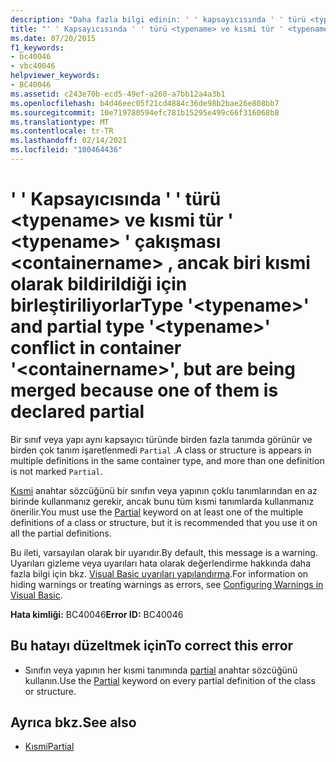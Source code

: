 ```yaml
---
description: "Daha fazla bilgi edinin: ' ' kapsayıcısında ' ' türü <typename> ve kısmi tür ' <typename> ' çakışması <containername> , ancak içlerinden biri kısmi olarak bildirildiği için birleştirilenler"
title: "' ' Kapsayıcısında ' ' türü <typename> ve kısmi tür ' <typename> ' çakışması <containername> , ancak biri kısmi olarak bildirildiği için birleştiriliyorlar"
ms.date: 07/20/2015
f1_keywords:
- bc40046
- vbc40046
helpviewer_keywords:
- BC40046
ms.assetid: c243e70b-ecd5-49ef-a260-a7bb12a4a3b1
ms.openlocfilehash: b4d46eec05f21cd4884c36de98b2bae26e808bb7
ms.sourcegitcommit: 10e719780594efc781b15295e499c66f316068b8
ms.translationtype: MT
ms.contentlocale: tr-TR
ms.lasthandoff: 02/14/2021
ms.locfileid: "100464436"
---
```

# <a name="type-typename-and-partial-type-typename-conflict-in-container-containername-but-are-being-merged-because-one-of-them-is-declared-partial"></a><span data-ttu-id="824d1-103">' ' Kapsayıcısında ' ' türü \<typename> ve kısmi tür ' \<typename> ' çakışması \<containername> , ancak biri kısmi olarak bildirildiği için birleştiriliyorlar</span><span class="sxs-lookup"><span data-stu-id="824d1-103">Type '\<typename>' and partial type '\<typename>' conflict in container '\<containername>', but are being merged because one of them is declared partial</span></span>

<span data-ttu-id="824d1-104">Bir sınıf veya yapı aynı kapsayıcı türünde birden fazla tanımda görünür ve birden çok tanım işaretlenmedi `Partial` .</span><span class="sxs-lookup"><span data-stu-id="824d1-104">A class or structure is appears in multiple definitions in the same container type, and more than one definition is not marked `Partial`.</span></span>  
  
 <span data-ttu-id="824d1-105">[Kısmi](../language-reference/modifiers/partial.md) anahtar sözcüğünü bir sınıfın veya yapının çoklu tanımlarından en az birinde kullanmanız gerekir, ancak bunu tüm kısmi tanımlarda kullanmanız önerilir.</span><span class="sxs-lookup"><span data-stu-id="824d1-105">You must use the [Partial](../language-reference/modifiers/partial.md) keyword on at least one of the multiple definitions of a class or structure, but it is recommended that you use it on all the partial definitions.</span></span>  
  
 <span data-ttu-id="824d1-106">Bu ileti, varsayılan olarak bir uyarıdır.</span><span class="sxs-lookup"><span data-stu-id="824d1-106">By default, this message is a warning.</span></span> <span data-ttu-id="824d1-107">Uyarıları gizleme veya uyarıları hata olarak değerlendirme hakkında daha fazla bilgi için bkz. [Visual Basic uyarıları yapılandırma](/visualstudio/ide/configuring-warnings-in-visual-basic).</span><span class="sxs-lookup"><span data-stu-id="824d1-107">For information on hiding warnings or treating warnings as errors, see [Configuring Warnings in Visual Basic](/visualstudio/ide/configuring-warnings-in-visual-basic).</span></span>  
  
 <span data-ttu-id="824d1-108">**Hata kimliği:** BC40046</span><span class="sxs-lookup"><span data-stu-id="824d1-108">**Error ID:** BC40046</span></span>  
  
## <a name="to-correct-this-error"></a><span data-ttu-id="824d1-109">Bu hatayı düzeltmek için</span><span class="sxs-lookup"><span data-stu-id="824d1-109">To correct this error</span></span>  
  
- <span data-ttu-id="824d1-110">Sınıfın veya yapının her kısmi tanımında [partial](../language-reference/modifiers/partial.md) anahtar sözcüğünü kullanın.</span><span class="sxs-lookup"><span data-stu-id="824d1-110">Use the [Partial](../language-reference/modifiers/partial.md) keyword on every partial definition of the class or structure.</span></span>  
  
## <a name="see-also"></a><span data-ttu-id="824d1-111">Ayrıca bkz.</span><span class="sxs-lookup"><span data-stu-id="824d1-111">See also</span></span>

- [<span data-ttu-id="824d1-112">Kısmi</span><span class="sxs-lookup"><span data-stu-id="824d1-112">Partial</span></span>](../language-reference/modifiers/partial.md)

